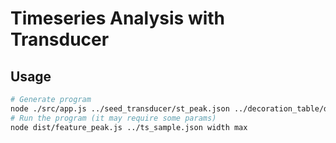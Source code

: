 # Timeseries Analysis with Transducer

## Usage

```bash
# Generate program
node ./src/app.js ../seed_transducer/st_peak.json ../decoration_table/dt_feature.json
# Run the program (it may require some params)
node dist/feature_peak.js ../ts_sample.json width max
```
